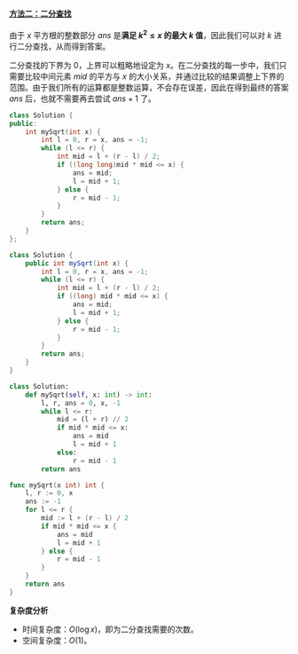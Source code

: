 ﻿#### [方法二：二分查找](https://leetcode.cn/problems/sqrtx/solutions/238553/x-de-ping-fang-gen-by-leetcode-solution/)

由于 $x$ 平方根的整数部分 $ans$ 是**满足 $k^2 \leq x$ 的最大 $k$ 值**，因此我们可以对 $k$ 进行二分查找，从而得到答案。

二分查找的下界为 $0$，上界可以粗略地设定为 $x$。在二分查找的每一步中，我们只需要比较中间元素 $mid$ 的平方与 $x$ 的大小关系，并通过比较的结果调整上下界的范围。由于我们所有的运算都是整数运算，不会存在误差，因此在得到最终的答案 $ans$ 后，也就不需要再去尝试 $ans+1$ 了。

```cpp
class Solution {
public:
    int mySqrt(int x) {
        int l = 0, r = x, ans = -1;
        while (l <= r) {
            int mid = l + (r - l) / 2;
            if ((long long)mid * mid <= x) {
                ans = mid;
                l = mid + 1;
            } else {
                r = mid - 1;
            }
        }
        return ans;
    }
};
```

```java
class Solution {
    public int mySqrt(int x) {
        int l = 0, r = x, ans = -1;
        while (l <= r) {
            int mid = l + (r - l) / 2;
            if ((long) mid * mid <= x) {
                ans = mid;
                l = mid + 1;
            } else {
                r = mid - 1;
            }
        }
        return ans;
    }
}
```

```python
class Solution:
    def mySqrt(self, x: int) -> int:
        l, r, ans = 0, x, -1
        while l <= r:
            mid = (l + r) // 2
            if mid * mid <= x:
                ans = mid
                l = mid + 1
            else:
                r = mid - 1
        return ans
```

```go
func mySqrt(x int) int {
    l, r := 0, x
    ans := -1
    for l <= r {
        mid := l + (r - l) / 2
        if mid * mid <= x {
            ans = mid
            l = mid + 1
        } else {
            r = mid - 1
        }
    }
    return ans
}
```

**复杂度分析**

-   时间复杂度：$O(\log x)$，即为二分查找需要的次数。
-   空间复杂度：$O(1)$。
